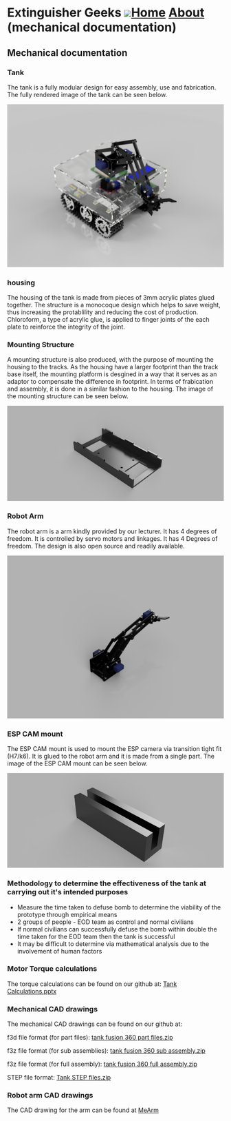 # Extinguisher Geeks <img src="https://www.hrlcomp.com/wp-content/uploads/2018/08/Fire-Extinguisher-Training-1350x675.jpg" width="100">[Home](homepage.md)     [About](README.md) (mechanical documentation)

## Mechanical documentation

### Tank
The tank is a fully modular design for easy assembly, use and fabrication. The fully rendered image of the tank can be seen below.

<img src="sweaty tank render.png">

### housing
The housing of the tank is made from pieces of 3mm acrylic plates glued together. The structure is a monocoque design which helps to save weight, thus increasing the protablility and reducing the cost of production. Chloroform, a type of acrylic glue, is applied to finger joints of the each plate to reinforce the integrity of the joint. 


### Mounting Structure
A mounting structure is also produced, with the purpose of mounting the housing to the tracks. As the housing have a larger footprint than the track base itself, the mounting platform is desgined in a way that it serves as an adaptor to compensate the difference in footprint. In terms of frabication and assembly, it is done in a similar fashion to the housing. The image of the mounting structure can be seen below.

<img src="hosuing_mount.png">

### Robot Arm
The robot arm is a arm kindly provided by our lecturer. It has 4 degrees of freedom. It is controlled by servo motors and linkages. It has 4 Degrees of freedom. The design is also open source and readily available.

<img src="Robot arm.png">

### ESP CAM mount
The ESP CAM mount is used to mount the ESP camera via transition tight fit (H7/k6). It is glued to the robot arm and it is made from a single part. The image of the ESP CAM mount can be seen below.

<img src="esp cam mount.png">

### Methodology to determine the effectiveness of the tank at carrying out it's intended purposes

- Measure the time taken to defuse bomb to determine the viability of the prototype through empirical means
- 2 groups of people - EOD team as control and normal civilians
- If normal civilians can successfully defuse the bomb within double the time taken for the EOD team then the tank is successful
- It may be difficult to determine via mathematical analysis due to the involvement of human factors


### Motor Torque calculations
The torque calculations can be found on our github  at: <a href="Tank Calculations.pptx">Tank Calculations.pptx</a>

### Mechanical CAD drawings
The mechanical CAD drawings can be found on our github at: 

f3d file format (for part files): <a href="tank fusion 360 part files.zip"> tank fusion 360 part files.zip</a>

f3z file format (for sub assemblies): <a href="tank fusion 360 sub assembly.zip">tank fusion 360 sub assembly.zip</a>

f3z file format (for full assembly): <a href="tank fusion 360 full assembly.zip">tank fusion 360 full assembly.zip</a>

STEP file format: <a href="Tank STEP files.zip"> Tank STEP files.zip</a>

### Robot arm CAD drawings
The CAD drawing for the arm can be found at <a href="https://www.thingiverse.com/thing:993759">MeArm</a>

